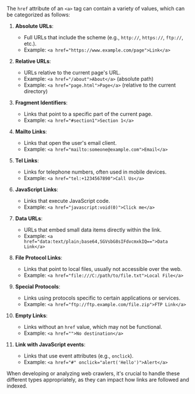 The `href` attribute of an `<a>` tag can contain a variety of values, which can be categorized as follows:

1. **Absolute URLs**:
   - Full URLs that include the scheme (e.g., `http://`, `https://`, `ftp://`, etc.).
   - Example: `<a href="https://www.example.com/page">Link</a>`

2. **Relative URLs**:
   - URLs relative to the current page's URL.
   - Example: `<a href="/about">About</a>` (absolute path)
   - Example: `<a href="page.html">Page</a>` (relative to the current directory)

3. **Fragment Identifiers**:
   - Links that point to a specific part of the current page.
   - Example: `<a href="#section1">Section 1</a>`

4. **Mailto Links**:
   - Links that open the user's email client.
   - Example: `<a href="mailto:someone@example.com">Email</a>`

5. **Tel Links**:
   - Links for telephone numbers, often used in mobile devices.
   - Example: `<a href="tel:+1234567890">Call Us</a>`

6. **JavaScript Links**:
   - Links that execute JavaScript code.
   - Example: `<a href="javascript:void(0)">Click me</a>`

7. **Data URLs**:
   - URLs that embed small data items directly within the link.
   - Example: `<a href="data:text/plain;base64,SGVsbG8sIFdvcmxkIQ==">Data Link</a>`

8. **File Protocol Links**:
   - Links that point to local files, usually not accessible over the web.
   - Example: `<a href="file:///C:/path/to/file.txt">Local File</a>`

9. **Special Protocols**:
   - Links using protocols specific to certain applications or services.
   - Example: `<a href="ftp://ftp.example.com/file.zip">FTP Link</a>`

10. **Empty Links**:
    - Links without an `href` value, which may not be functional.
    - Example: `<a href="">No destination</a>`

11. **Link with JavaScript events**:
    - Links that use event attributes (e.g., `onclick`).
    - Example: `<a href="#" onclick="alert('Hello')">Alert</a>`

When developing or analyzing web crawlers, it's crucial to handle these different types appropriately, as they can impact how links are followed and indexed.